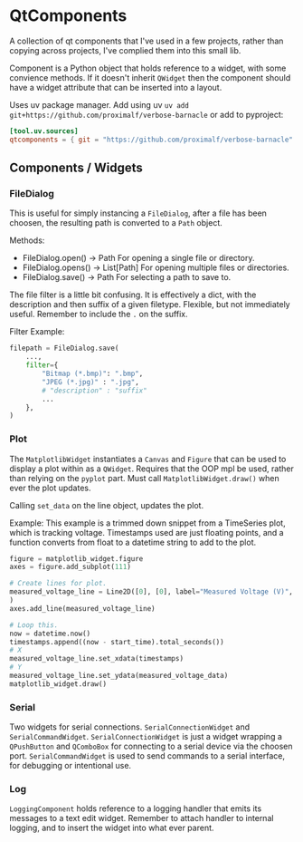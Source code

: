 # QtComponents
A collection of qt components that I've used in a few projects, rather than copying across projects, I've complied them into this small lib.

Component is a Python object that holds reference to a widget, with some convience methods. If it doesn't inherit `QWidget` then the component should have a widget attribute that can be inserted into a layout.

Uses uv package manager. 
Add using uv `uv add git+https://github.com/proximalf/verbose-barnacle` or add to pyproject:
```toml
[tool.uv.sources]
qtcomponents = { git = "https://github.com/proximalf/verbose-barnacle" }
```

## Components / Widgets

### FileDialog
This is useful for simply instancing a `FileDialog`, after a file has been choosen, the resulting path is converted to a `Path` object.


Methods:
- FileDialog.open() -> Path
For opening a single file or directory.
- FileDialog.opens() -> List[Path]
For opening multiple files or directories.
- FileDialog.save() -> Path
For selecting a path to save to.

The file filter is a little bit confusing. It is effectively a dict, with the description and then suffix of a given filetype. Flexible, but not immediately useful. Remember to include the `.` on the suffix.

Filter Example:
```python
filepath = FileDialog.save(
    ...,
    filter={
        "Bitmap (*.bmp)": ".bmp",
        "JPEG (*.jpg)" : ".jpg",
        # "description" : "suffix"
        ...
    },
)
```

### Plot
The `MatplotlibWidget` instantiates a `Canvas` and `Figure` that can be used to display a plot within as a `QWidget`. Requires that the OOP mpl be used, rather than relying on the `pyplot` part.
Must call `MatplotlibWidget.draw()` when ever the plot updates.

Calling `set_data` on the line object, updates the plot.

Example:
This example is a trimmed down snippet from a TimeSeries plot, which is tracking voltage. Timestamps used are just floating points, and a function converts from float to a datetime string to add to the plot.
```python
figure = matplotlib_widget.figure
axes = figure.add_subplot(111)

# Create lines for plot.
measured_voltage_line = Line2D([0], [0], label="Measured Voltage (V)",
)
axes.add_line(measured_voltage_line)

# Loop this.
now = datetime.now()
timestamps.append((now - start_time).total_seconds())
# X
measured_voltage_line.set_xdata(timestamps)
# Y
measured_voltage_line.set_ydata(measured_voltage_data)
matplotlib_widget.draw()
```

### Serial
Two widgets for serial connections. `SerialConnectionWidget` and `SerialCommandWidget`. 
`SerialConnectionWidget` is just a widget wrapping a `QPushButton` and `QComboBox` for connecting to a serial device via the choosen port.
`SerialCommandWidget` is used to send commands to a serial interface, for debugging or intentional use.

### Log
`LoggingComponent` holds reference to a logging handler that emits its messages to a text edit widget. Remember to attach handler to internal logging, and to insert the widget into what ever parent.